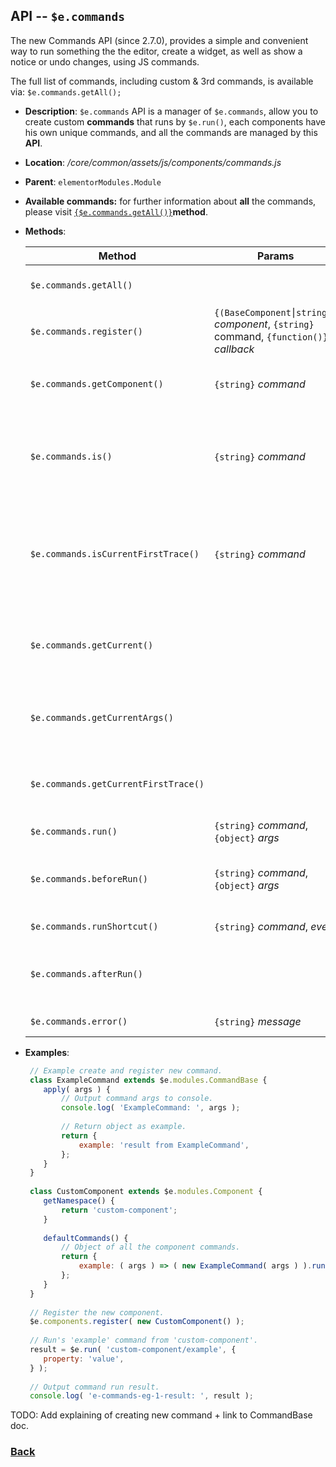 ## API --  `$e.commands`
The new Commands API (since 2.7.0), provides a simple and convenient way to run something the the editor, create a widget, as well as show a notice or undo changes, using JS commands.

The full list of commands, including custom & 3rd commands, is available via: `$e.commands.getAll();`

*  **Description**: `$e.commands` API is a manager of `$e.commands`, allow you to create custom **commands** that runs by `$e.run()`, each components have his own unique commands, and all the commands are managed by this **API**.

*  **Location**: */core/common/assets/js/components/commands.js*

*  **Parent**: `elementorModules.Module`

* **Available commands:** for further information about **all** the commands, please visit [`{$e.commands.getAll()}`](method---ecommands-get-all.md)**method**.

*  **Methods**:

    | Method                               | Params                                                                                | Returns                            | Description                                                                         |
    |--------------------------------------|---------------------------------------------------------------------------------------|------------------------------------|-------------------------------------------------------------------------------------|
    | `$e.commands.getAll()`               |                                                                                       |                                    | Receive all loaded commands.
    | `$e.commands.register()`             | `{(BaseComponent⎮string)}` *component*, `{string}` command, `{function()}` *callback* | `{Commands}` *$e.commands*         | Register new command.
    | `$e.commands.getComponent()`         | `{string}` *command*                                                                  | `{BaseComponent)`                  | Receive Component of the command.
    | `$e.commands.is()`                   | `{string}` *command*                                                                  | `{boolean}`                        | Checks if current running command is the same parameter command.
    | `$e.commands.isCurrentFirstTrace()`  | `{string}` *command*                                                                  | `{boolean}`                        | Checks if parameter command is the first command in trace that currently running.  
    | `$e.commands.getCurrent()`           |                                                                                       | `{object}`                         | Receive currently running components and its commands.
    | `$e.commands.getCurrentArgs()`       |                                                                                       | `{object}`                         | Receive currently running command args.
    | `$e.commands.getCurrentFirstTrace()` |                                                                                       | `{string}`                         | Receive first command in trace that currently running.
    | `$e.commands.run()`                  | `{string}` *command*, `{object}` *args*                                               | `{}` *results*                     | Runs a command.
    | `$e.commands.beforeRun()`            | `{string}` *command*, `{object}` *args*                                               |                                    | Function fired before the command runs.
    | `$e.commands.runShortcut()`          | `{string}` *command*, *event*                                                         | `{}` *results*                     | Run shortcut.
    | `$e.commands.afterRun()`             |                                                                                       |                                    | Function fired after the command runs.
    | `$e.commands.error()`                | `{string}` *message*                                                                  |                                    | Throws error.

*  **Examples**:
    ```javascript
     // Example create and register new command.
     class ExampleCommand extends $e.modules.CommandBase {
        apply( args ) {
            // Output command args to console.
            console.log( 'ExampleCommand: ', args );
     
            // Return object as example.
            return {
                example: 'result from ExampleCommand',
            };
        }
     }
     
     class CustomComponent extends $e.modules.Component {
        getNamespace() {
            return 'custom-component';
        }
     
        defaultCommands() {
            // Object of all the component commands.
            return {
                example: ( args ) => ( new ExampleCommand( args ) ).run(),
            };
        }
     }
     
     // Register the new component.
     $e.components.register( new CustomComponent() );
     
     // Run's 'example' command from 'custom-component'.
     result = $e.run( 'custom-component/example', {
        property: 'value',
     } );
     
     // Output command run result.
     console.log( 'e-commands-eg-1-result: ', result );
    ```
   
TODO: Add explaining of creating new command + link to CommandBase doc.
### [Back](readme.md) 
